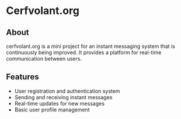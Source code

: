 # Cerfvolant.org

## About
cerfvolant.org is a mini project for an instant messaging system that is continuously being improved. It provides a platform for real-time communication between users.

## Features
- User registration and authentication system
- Sending and receiving instant messages
- Real-time updates for new messages
- Basic user profile management
